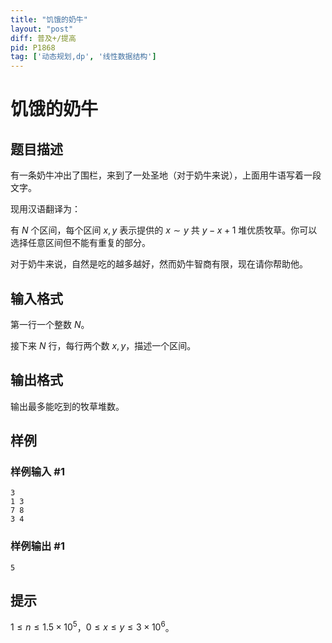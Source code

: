 ```yaml
---
title: "饥饿的奶牛"
layout: "post"
diff: 普及+/提高
pid: P1868
tag: ['动态规划,dp', '线性数据结构']
---
```

# 饥饿的奶牛
## 题目描述

有一条奶牛冲出了围栏，来到了一处圣地（对于奶牛来说），上面用牛语写着一段文字。

现用汉语翻译为：

有 $N$ 个区间，每个区间 $x,y$ 表示提供的 $x\sim y$ 共 $y-x+1$ 堆优质牧草。你可以选择任意区间但不能有重复的部分。

对于奶牛来说，自然是吃的越多越好，然而奶牛智商有限，现在请你帮助他。
## 输入格式

第一行一个整数 $N$。

接下来 $N$ 行，每行两个数 $x,y$，描述一个区间。
## 输出格式

输出最多能吃到的牧草堆数。
## 样例

### 样例输入 #1
```
3
1 3
7 8
3 4
```
### 样例输出 #1
```
5
```
## 提示

$1 \leq n \leq 1.5 \times 10^5$，$0 \leq x \leq y \leq 3 \times 10^6$。
